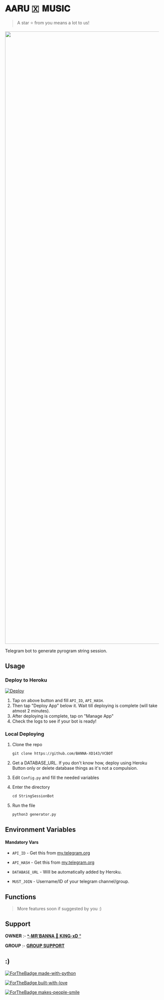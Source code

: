 # 𝐀𝐀𝐑𝐔 🇽  𝐌𝐔𝐒𝐈𝐂


> A star ⭐ from you means a lot to us!

<p align="center"><a href="https://www.github.com/BANNA-XD143"><img src="https://telegra.ph/file/de6884ca79cd245f75cc7.jpg" width="2000"></a></p>

Telegram bot to generate pyrogram string session.


## Usage

### Deploy to Heroku

[![Deploy](https://www.herokucdn.com/deploy/button.svg)](https://heroku.com/deploy?template=https://github.com/BANNA-XD143/VCBOT)</br>

1. Tap on above button and fill `API_ID`, `API_HASH`.
2. Then tap "Deploy App" below it. Wait till deploying is complete (will take atmost 2 minutes).
3. After deploying is complete, tap on "Manage App"
4. Check the logs to see if your bot is ready!

### Local Deploying

1. Clone the repo
   ```markdown
   git clone https://github.com/BANNA-XD143/VCBOT
   ```
2. Get a DATABASE_URL. If you don't know how, deploy using Heroku Button only or delete database things as it's not a compulsion.
   
3. Edit `Config.py` and fill the needed variables

4. Enter the directory
   ```markdown
   cd StringSessionBot
   ```
5. Run the file
   ```markdown
   python3 generator.py
   ```

## Environment Variables

#### Mandatory Vars

- `API_ID` - Get this from [my.telegram.org](https://my.telegram.org/auth)
- `API_HASH` - Get this from [my.telegram.org](https://my.telegram.org/auth)

- `DATABASE_URL` - Will be automatically added by Heroku.
- `MUST_JOIN` - Username/ID of your telegram channel/group.

## Functions

> More features soon if suggested by you :)








## Support

 𝐎𝐖𝐍𝐄𝐑 :- [❛-𝐌𝐑'𝐁𝐀𝐍𝐍𝐀 🚬 𝐊𝐈𝐍𝐆-𝐱𝐃 °](https://t.me/BANNA_XD)

𝐆𝐑𝐎𝐔𝐏 :- [𝐆𝐑𝐎𝐔𝐏 𝐒𝐔𝐏𝐏𝐎𝐑𝐓](https://t.me/AARU_SUPPORT)

## :)

[![ForTheBadge made-with-python](http://ForTheBadge.com/images/badges/made-with-python.svg)](https://www.python.org/)

[![ForTheBadge built-with-love](http://ForTheBadge.com/images/badges/built-with-love.svg)](https://github.com/BANNA-XD143/VCBOT) 

[![ForTheBadge makes-people-smile](http://ForTheBadge.com/images/badges/makes-people-smile.svg)](https://github.com/BANNA-XD143/VCBOT)
